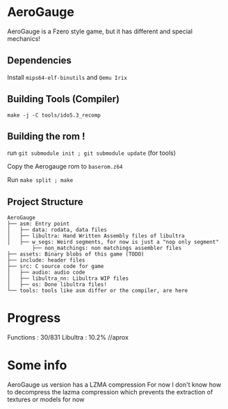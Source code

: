 # AeroGauge
AeroGauge is a Fzero style game, but it has different and special mechanics!

## Dependencies

Install ``mips64-elf-binutils`` and ``Qemu Irix``

## Building Tools (Compiler)
 ``make -j -C tools/ido5.3_recomp``

## Building the rom !
run ``git submodule init ; git submodule update`` (for tools)

Copy the Aerogauge rom to ``baserom.z64``

Run ``make split ; make``


## Project Structure
	
	AeroGauge 
	├── asm: Entry point 
	│   ├── data: rodata, data files
	│   ├── libultra: Hand Written Assembly files of libultra
	│   ├── w_segs: Weird segments, for now is just a "nop only segment"	    
            ├── non_matchings: non matchings assembler files
	├── assets: Binary blobs of this game (TODO)
	├── include: header files
	├── src: C source code for game
	│   ├── audio: audio code
	│   ├── libultra_nn: Libultra WIP files
	│   ├── os: Done libultra files!
	└── tools: tools like asm differ or the compiler, are here

# Progress
Functions : 30/831
Libultra : 10.2% //aprox

# Some info

AeroGauge us version has a LZMA compression
For now I don't know how to decompress the lazma compression which prevents the extraction of textures or models for now
